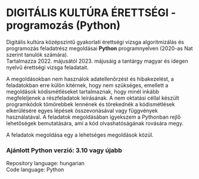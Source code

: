 # DIGITÁLIS KULTÚRA ÉRETTSÉGI - programozás (Python)

Digitális kultúra középszintű gyakorlati érettségi vizsga algoritmizálás és programozás feladatrész megoldásai __Python__ programnyelven (2020-as Nat szerint tanulók számára).  
Tartalmazza 2022. májusától 2023. májusáig a tantárgy magyar és idegen nyelvű érettségi vizsga feladatait.

A megoldásokban nem használok adatellenőrzést és hibakezelést, a feladatokban erre külön kitérnek, hogy nem szükséges, emellett a megoldások kódismétléseket tartalmaznak, hogy minél inkább megfeleljenek a részfeladatok leírásának. A nem oktatási céllal készült programkódok tömörebbek lennének és törekednék a kódismétlések elkerülésére egyes lépések összevonásával vagy függvények használatával. A feladatok megoldásában igyekszem a Pythonban rejlő lehetőségek bemutatására, ami a kód olvashatóságának rovására megy.

A feladatok megoldása egy a lehetséges megoldások közül.

### Ajánlott Python verzió: 3.10 vagy újabb

Repository language: hungarian  
Code language: Python
